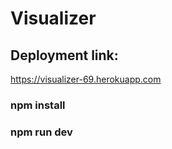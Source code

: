 # Visualizer
<section>
<h2>Deployment link:</h2> <a href = "https://visualizer-69.herokuapp.com" > https://visualizer-69.herokuapp.com</a>
</section>
<h3> npm install </h3>
<h3> npm run dev </h3>